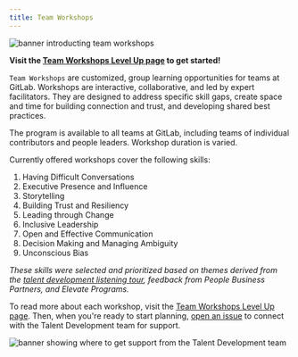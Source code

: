 ```yaml
---
title: Team Workshops
---
```


![banner introducting team workshops](/images/handbook/people-group/team-workshops.png)

**Visit the [Team Workshops Level Up page](https://university.gitlab.com/pages/team-workshops) to get started!**

`Team Workshops` are customized, group learning opportunities for teams at GitLab. Workshops are interactive, collaborative, and led by expert facilitators. They are designed to address specific skill gaps, create space and time for building connection and trust, and developing shared best practices.

The program is available to all teams at GitLab, including teams of individual contributors and people leaders. Workshop duration is varied.

Currently offered workshops cover the following skills:

1. Having Difficult Conversations
1. Executive Presence and Influence
1. Storytelling
1. Building Trust and Resiliency
1. Leading through Change
1. Inclusive Leadership
1. Open and Effective Communication
1. Decision Making and Managing Ambiguity
1. Unconscious Bias

_These skills were selected and prioritized based on themes derived from the [talent development listening tour](/handbook/people-group/learning-and-development/listening-tour/), feedback from People Business Partners, and Elevate Programs._

To read more about each workshop, visit the [Team Workshops Level Up page](https://university.gitlab.com/pages/team-workshops). Then, when you're ready to start planning, [open an issue](https://gitlab.com/gitlab-com/people-group/learning-development/custom-ld-engagement/-/issues/new?issuable_template=team-workshops) to connect with the Talent Development team for support.

![banner showing where to get support from the Talent Development team](/images/handbook/people-group/support.png)
